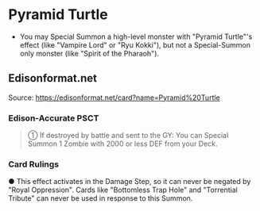 # Pyramid Turtle

*   You may Special Summon a high-level monster with "Pyramid Turtle"'s effect (like "Vampire Lord" or "Ryu Kokki"), but not a Special-Summon only monster (like "Spirit of the Pharaoh").

## Edisonformat.net

Source: https://edisonformat.net/card?name=Pyramid%20Turtle

### Edison-Accurate PSCT

> ① If destroyed by battle and sent to the GY:
> You can Special Summon 1 Zombie with 2000 or less DEF from your Deck.

### Card Rulings

● This effect activates in the Damage Step, so it can never be negated by "Royal Oppression".
Cards like "Bottomless Trap Hole" and "Torrential Tribute" can never be used in response to this Summon.
            